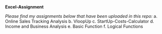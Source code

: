**Excel-Assignment**

*Please find my assignments below that have been uploaded in this repo:*
a. Online Sales Tracking Analysis
b. VloopUp
c. StartUp-Costs-Calculator
d. Income and Business Analysis
e. Basic Function
f. Logical Functions
